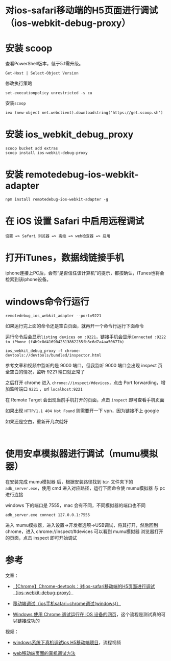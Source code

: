 # 对ios-safari移动端的H5页面进行调试（ios-webkit-debug-proxy）

# 安装 scoop

查看PowerShell版本，低于5.1需升级。
```
Get-Host | Select-Object Version
```

修改执行策略
```
set-executionpolicy unrestricted -s cu
```

安装`scoop`
```
iex (new-object net.webclient).downloadstring('https://get.scoop.sh')
```

# 安装 ios_webkit_debug_proxy
```
scoop bucket add extras
scoop install ios-webkit-debug-proxy
```

# 安装 remotedebug-ios-webkit-adapter
```
npm install remotedebug-ios-webkit-adapter -g
```

# 在 iOS 设置 Safari 中启用远程调试
```
设置 => Safari 浏览器 => 高级 => web检查器 => 启用
```

# 打开iTunes，数据线链接手机

iphone连接上PC后，会有“是否信任该计算机”的提示，都按确认，iTunes也将会检索到该iphone设备。

# windows命令行运行

```
remotedebug_ios_webkit_adapter --port=9221
```
如果运行完上面的命令还是空白页面，就再开一个命令行运行下面命令

运行命令后会显示`listing devices on :9221`，链接手机会显示`Connected :9222 to iPhone (f4b9c8d4169042313862235fb3c6d7a4aa50677b)`

```
ios_webkit_debug_proxy -f chrome-devtools://devtools/bundled/inspector.html
```

参考文章和视频中监听的是 9000 端口，但我监听 9000 端口会出现 inspect 页全空白的情况，监听 9221 端口就正常了


之后打开 chrome 进入 `chrome://inspect/#devices`，点击 Port forwarding，增加监听端口 `9221` ，url `localhost:9221`

在 Remote Target 会出现当前手机打开的页面，点击 `inspect` 即可查看手机页面

如果出现 `HTTP/1.1 404 Not Found` 则需要开一下 vpn，因为链接不上 google

如果还是空白，重新开几次就好

<br>

# 使用安卓模拟器进行调试（mumu模拟器）

在安装完成 mumu模拟器 后，根据安装路径找到 `bin` 文件夹下的 `adb_server.exe`，使用 cmd 进入对应路径，运行下面命令使 mumu模拟器 与 pc 进行连接

windows 下的端口是 7555，mac 会有不同，不同模拟器的端口也不同
```
adb_server.exe connect 127.0.0.1:7555
```

进入 mumu模拟器，进入设置->开发者选项->USB调试，将其打开，然后回到 chrome，进入 chrome://inspect/#devices 可以看到 mumu模拟器 浏览器打开的页面，点击 inspect 即可开始调试



# 参考

文章：
* [【Chrome】Chrome-devtools：对ios-safari移动端的H5页面进行调试（ios-webkit-debug-proxy）](https://juejin.cn/post/6844903629762068494)

* [移动端调试（ios手机safari+chrome调试(windows)）](https://blog.csdn.net/yanzhitaipi/article/details/79446772)

* [Windows 使用 Chrome 调试运行在 iOS 设备的网页](https://www.zhangbj.com/p/971.html)，这个流程是测试真的可以链接成功的

视频：
* [windows系统下真机调试ios H5移动端项目](https://www.bilibili.com/video/av677366508)，流程视频

* [web移动端页面的真机调试方法](https://www.bilibili.com/video/BV1944y1e762)